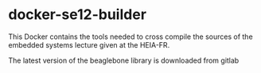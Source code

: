 # docker-se12-builder

This Docker contains the tools needed to cross compile the sources
of the embedded systems lecture given at the HEIA-FR.

The latest version of the beaglebone library is downloaded from gitlab